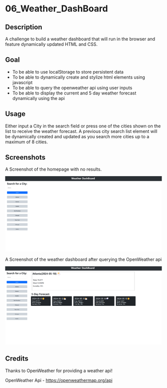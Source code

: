 # 06_Weather_DashBoard

## Description

A challenge to build a weather dashboard that will run in the browser and feature dynamically updated HTML and CSS.

## Goal

- To be able to use localStorage to store persistent data 
- To be able to dynamically create and stylize html elements using javascript
- To be able to query the openweather api using user inputs
- To be able to display the current and 5 day weather forecast dynamically using the api

## Usage

Either input a City in the search field or press one of the cities shown on the list to receive the weather forecast. A previous city search list element
will be dynamically created and updated as you search more cities up to a maximum of 8 cities.

## Screenshots

A Screenshot of the homepage with no results.

![A screenshot of the homepage with no results](assets/images/home.png)

A Screenshot of the weather dashboard after querying the OpenWeather api

![A screenshot of the resulting weather dashboard](assets/images/results.png)

## Credits

Thanks to OpenWeather for providing a weather api!

OpenWeather Api - https://openweathermap.org/api



